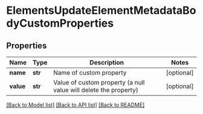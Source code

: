 # ElementsUpdateElementMetadataBodyCustomProperties

## Properties
Name | Type | Description | Notes
------------ | ------------- | ------------- | -------------
**name** | **str** | Name of custom property | [optional] 
**value** | **str** | Value of custom property (a null value will delete the property) | [optional] 

[[Back to Model list]](../README.md#documentation-for-models) [[Back to API list]](../README.md#documentation-for-api-endpoints) [[Back to README]](../README.md)


